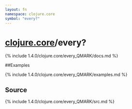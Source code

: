 ```yaml
---
layout: fn
namespace: clojure.core
symbol: "every?"
---
```


# [clojure.core](../)/every?

{% include 1.4.0/clojure.core/every_QMARK/docs.md %}

##Examples

{% include 1.4.0/clojure.core/every_QMARK/examples.md %}
## Source
{% include 1.4.0/clojure.core/every_QMARK/src.md %}

